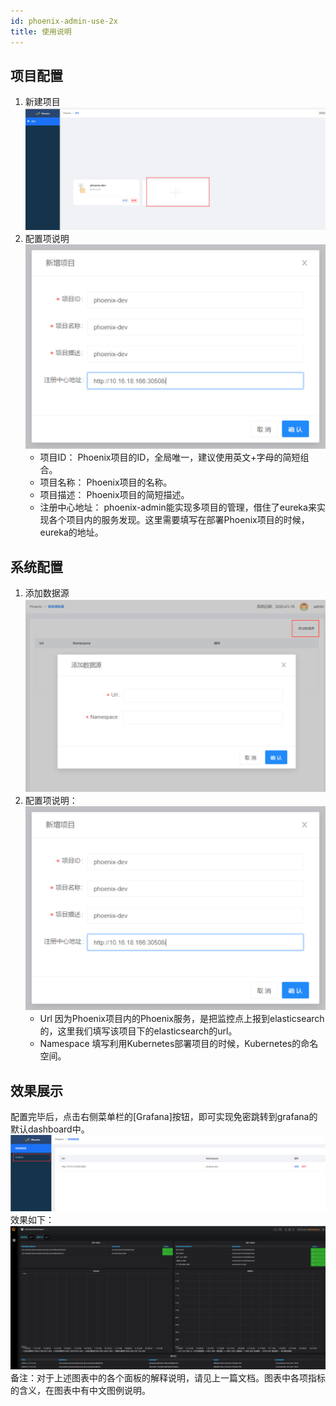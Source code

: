 ```yaml
---
id: phoenix-admin-use-2x
title: 使用说明
---
```


##  项目配置
1. 新建项目
![image-20200115193059777](../../assets/phoenix2.x/phoenix-admin/image-20200115193059777.png)
2. 配置项说明
   ![image-20200115200309243](../../assets/phoenix2.x/phoenix-admin/002.png)
   * 项目ID：
     Phoenix项目的ID，全局唯一，建议使用英文+字母的简短组合。
   * 项目名称：
     Phoenix项目的名称。
   * 项目描述：
     Phoenix项目的简短描述。
   * 注册中心地址：
     phoenix-admin能实现多项目的管理，借住了eureka来实现各个项目内的服务发现。这里需要填写在部署Phoenix项目的时候，eureka的地址。

## 系统配置
1. 添加数据源
   ![image-20200115200504478](../../assets/phoenix2.x/phoenix-admin/004.png)
2. 配置项说明：
   ![image-20200115200709499](../../assets/phoenix2.x/phoenix-admin/002.png)
   * Url
     因为Phoenix项目内的Phoenix服务，是把监控点上报到elasticsearch的，这里我们填写该项目下的elasticsearch的url。
   * Namespace
     填写利用Kubernetes部署项目的时候，Kubernetes的命名空间。

## 效果展示
配置完毕后，点击右侧菜单栏的[Grafana]按钮，即可实现免密跳转到grafana的默认dashboard中。
![image-20200115201142587](../../assets/phoenix2.x/phoenix-admin/image-20200115201142587.png)
效果如下：
![image-20200115201222406](../../assets/phoenix2.x/phoenix-admin/image-20200115201222406.png)
备注：对于上述图表中的各个面板的解释说明，请见上一篇文档。图表中各项指标的含义，在图表中有中文图例说明。